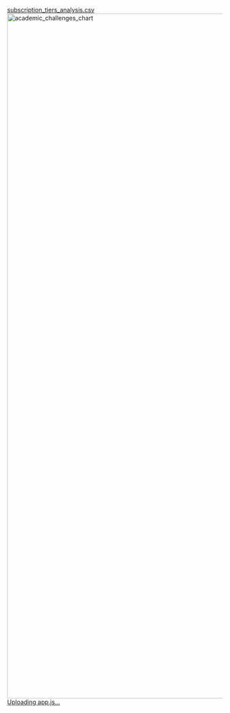 [subscription_tiers_analysis.csv](https://github.com/user-attachments/files/21825078/subscription_tiers_analysis.csv)
<img width="2400" height="1600" alt="academic_challenges_chart" src="https://github.com/user-attachments/assets/e6068da8-f90f-4dbe-af6e-ebfc5c81b53c" />[Uploading app.js…]()
